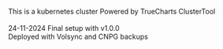 This is a kubernetes cluster Powered by TrueCharts ClusterTool<br />
<br />
24-11-2024  Final setup with v1.0.0<br />
            Deployed with Volsync and CNPG backups<br />